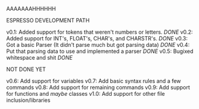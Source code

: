 AAAAAAAHHHHHH

ESPRESSO DEVELOPMENT PATH

v0.1: Added support for tokens that weren't numbers or letters. *DONE*
v0.2: Added support for INT's, FLOAT's, CHAR's, and CHARSTR's. *DONE*
v0.3: Got a basic Parser (It didn't parse much but got parsing data) *DONE*
v0.4: Put that parsing data to use and implemented a parser *DONE*
v0.5: Bugixed whitespace and shit *DONE*

NOT DONE YET

v0.6: Add support for variables
v0.7: Add basic syntax rules and a few commands
v0.8: Add support for remaining commands
v0.9: Add support for functions and *maybe* classes
v1.0: Add support for other file inclusion/libraries
